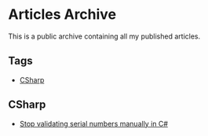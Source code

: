 # Articles Archive

This is a public archive containing all my published articles.

## Tags

- [CSharp](#csharp)

## CSharp

- [Stop validating serial numbers manually in C#](https://github.com/victoriaquasar/articles-archive/blob/main/articles/stop_validating_serial_numbers_manually_in_csharp.md)
